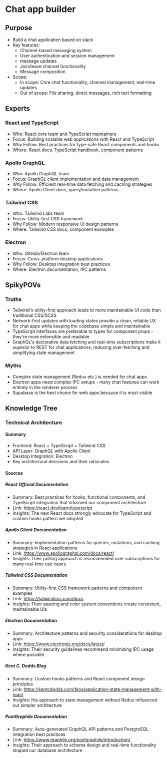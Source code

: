 # Chat app builder

## Purpose
- Build a chat application based on slack
- Key features:
  - Channel-based messaging system
  - User authentication and session management
  - message updates
  - Join/leave channel functionality
  - Message composition
- Scope:
  - In scope: Core chat functionality, channel management, real-time updates
  - Out of scope: File sharing, direct messages, rich text formatting

## Experts
### React and TypeScript
- Who: React core team and TypeScript maintainers
- Focus: Building scalable web applications with React and TypeScript
- Why Follow: Best practices for type-safe React components and hooks
- Where: React docs, TypeScript handbook, component patterns

### Apollo GraphQL
- Who: Apollo GraphQL team
- Focus: GraphQL client implementation and data management
- Why Follow: Efficient real-time data fetching and caching strategies
- Where: Apollo Client docs, query/mutation patterns

### Tailwind CSS
- Who: Tailwind Labs team
- Focus: Utility-first CSS framework
- Why Follow: Modern responsive UI design patterns
- Where: Tailwind CSS docs, component examples

### Electron
- Who: GitHub/Electron team
- Focus: Cross-platform desktop applications
- Why Follow: Desktop integration best practices
- Where: Electron documentation, IPC patterns

## SpikyPOVs
### Truths
- Tailwind's utility-first approach leads to more maintainable UI code than traditional CSS/SCSS
- Network-first updates with loading states provide a clean, reliable UX for chat apps while keeping the codebase simple and maintainable
- TypeScript interfaces are preferable to types for component props - they're more extensible and readable
- GraphQL's declarative data fetching and real-time subscriptions make it superior to REST for chat applications, reducing over-fetching and simplifying state management

### Myths
- Complex state management (Redux etc.) is needed for chat apps
- Electron apps need complex IPC setups - many chat features can work entirely in the renderer process
- Supabase is the best choice for web apps because it is most visible

## Knowledge Tree
### Technical Architecture
#### Summary
- Frontend: React + TypeScript + Tailwind CSS
- API Layer: GraphQL with Apollo Client
- Desktop Integration: Electron
- Key architectural decisions and their rationales

#### Sources
##### React Official Documentation
- Summary: Best practices for hooks, functional components, and TypeScript integration that informed our component architecture
- Link: https://react.dev/learn/typescript
- Insights: The new React docs strongly advocate for TypeScript and custom hooks pattern we adopted

##### Apollo Client Documentation
- Summary: Implementation patterns for queries, mutations, and caching strategies in React applications
- Link: https://www.apollographql.com/docs/react/
- Insights: Their polling approach is recommended over subscriptions for many real-time use cases

##### Tailwind CSS Documentation
- Summary: Utility-first CSS framework patterns and component examples
- Link: https://tailwindcss.com/docs
- Insights: Their spacing and color system conventions create consistent, maintainable UIs

##### Electron Documentation
- Summary: Architecture patterns and security considerations for desktop apps
- Link: https://www.electronjs.org/docs/latest/
- Insights: Their security guidelines recommend minimizing IPC usage where possible

##### Kent C. Dodds Blog
- Summary: Custom hooks patterns and React component design principles
- Link: https://kentcdodds.com/blog/application-state-management-with-react
- Insights: His approach to state management without Redux influenced our simpler architecture

##### PostGraphile Documentation
- Summary: Auto-generated GraphQL API patterns and PostgreSQL integration best practices
- Link: https://www.graphile.org/postgraphile/introduction/
- Insights: Their approach to schema design and real-time functionality shaped our database architecture
